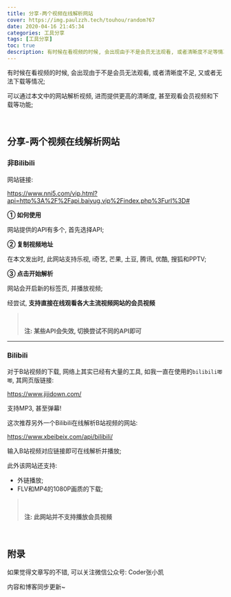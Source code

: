 ```yaml
---
title: 分享-两个视频在线解析网站
cover: https://img.paulzzh.tech/touhou/random?67
date: 2020-04-16 21:45:34
categories: 工具分享
tags: [工具分享]
toc: true
description: 有时候在看视频的时候, 会出现由于不是会员无法观看, 或者清晰度不足等情况; 可以通过本文中的网站解析视频, 进而提供更高的清晰度, 甚至观看会员视频;
---
```


有时候在看视频的时候, 会出现由于不是会员无法观看, 或者清晰度不足, 又或者无法下载等情况;

可以通过本文中的网站解析视频, 进而提供更高的清晰度, 甚至观看会员视频和下载等功能;

<br/>

<!--more-->

## 分享-两个视频在线解析网站

### 非Bilibili

网站链接:

https://www.nni5.com/vip.html?api=http%3A%2F%2Fapi.baiyug.vip%2Findex.php%3Furl%3D#

**① 如何使用**

网站提供的API有多个, 首先选择API;

**② 复制视频地址**

在本文发出时, 此网站支持乐视, i奇艺, 芒果, 土豆, 腾讯, 优酷, 搜狐和PPTV;

**③ 点击开始解析**

网站会开启新的标签页, 并播放视频;

经尝试, **支持直接在线观看各大主流视频网站的会员视频**

><br/>
>
>**注: 某些API会失效, 切换尝试不同的API即可**

****

### Bilibili

对于B站视频的下载, 网络上其实已经有大量的工具, 如我一直在使用的`bilibili唧唧`, 其网页版链接:

https://www.jijidown.com/

支持MP3, 甚至弹幕!

这次推荐另外一个Bilibili在线解析B站视频的网站:

https://www.xbeibeix.com/api/bilibili/

输入B站视频对应链接即可在线解析并播放;

此外该网站还支持:

-   外链播放;
-   FLV和MP4的1080P画质的下载;

><br/>
>
>**注: 此网站并不支持播放会员视频**

<br/>

## 附录

如果觉得文章写的不错, 可以关注微信公众号: Coder张小凯

内容和博客同步更新~

<br/>